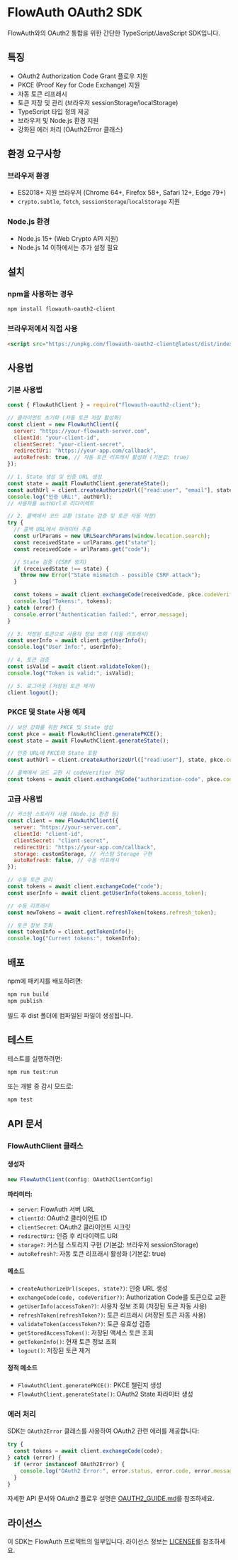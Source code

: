 # FlowAuth OAuth2 SDK

FlowAuth와의 OAuth2 통합을 위한 간단한 TypeScript/JavaScript SDK입니다.

## 특징

- OAuth2 Authorization Code Grant 플로우 지원
- PKCE (Proof Key for Code Exchange) 지원
- 자동 토큰 리프래시
- 토큰 저장 및 관리 (브라우저 sessionStorage/localStorage)
- TypeScript 타입 정의 제공
- 브라우저 및 Node.js 환경 지원
- 강화된 에러 처리 (OAuth2Error 클래스)

## 환경 요구사항

### 브라우저 환경

- ES2018+ 지원 브라우저 (Chrome 64+, Firefox 58+, Safari 12+, Edge 79+)
- `crypto.subtle`, `fetch`, `sessionStorage`/`localStorage` 지원

### Node.js 환경

- Node.js 15+ (Web Crypto API 지원)
- Node.js 14 이하에서는 추가 설정 필요

## 설치

### npm을 사용하는 경우

```bash
npm install flowauth-oauth2-client
```

### 브라우저에서 직접 사용

```html
<script src="https://unpkg.com/flowauth-oauth2-client@latest/dist/index.js"></script>
```

## 사용법

### 기본 사용법

```javascript
const { FlowAuthClient } = require("flowauth-oauth2-client");

// 클라이언트 초기화 (자동 토큰 저장 활성화)
const client = new FlowAuthClient({
  server: "https://your-flowauth-server.com",
  clientId: "your-client-id",
  clientSecret: "your-client-secret",
  redirectUri: "https://your-app.com/callback",
  autoRefresh: true, // 자동 토큰 리프래시 활성화 (기본값: true)
});

// 1. State 생성 및 인증 URL 생성
const state = await FlowAuthClient.generateState();
const authUrl = client.createAuthorizeUrl(["read:user", "email"], state);
console.log("인증 URL:", authUrl);
// 사용자를 authUrl로 리다이렉트

// 2. 콜백에서 코드 교환 (State 검증 및 토큰 자동 저장)
try {
  // 콜백 URL에서 파라미터 추출
  const urlParams = new URLSearchParams(window.location.search);
  const receivedState = urlParams.get("state");
  const receivedCode = urlParams.get("code");

  // State 검증 (CSRF 방지)
  if (receivedState !== state) {
    throw new Error("State mismatch - possible CSRF attack");
  }

  const tokens = await client.exchangeCode(receivedCode, pkce.codeVerifier);
  console.log("Tokens:", tokens);
} catch (error) {
  console.error("Authentication failed:", error.message);
}

// 3. 저장된 토큰으로 사용자 정보 조회 (자동 리프래시)
const userInfo = await client.getUserInfo();
console.log("User Info:", userInfo);

// 4. 토큰 검증
const isValid = await client.validateToken();
console.log("Token is valid:", isValid);

// 5. 로그아웃 (저장된 토큰 제거)
client.logout();
```

### PKCE 및 State 사용 예제

```javascript
// 보안 강화를 위한 PKCE 및 State 생성
const pkce = await FlowAuthClient.generatePKCE();
const state = await FlowAuthClient.generateState();

// 인증 URL에 PKCE와 State 포함
const authUrl = client.createAuthorizeUrl(["read:user"], state, pkce.codeChallenge);

// 콜백에서 코드 교환 시 codeVerifier 전달
const tokens = await client.exchangeCode("authorization-code", pkce.codeVerifier);
```

### 고급 사용법

```javascript
// 커스텀 스토리지 사용 (Node.js 환경 등)
const client = new FlowAuthClient({
  server: "https://your-server.com",
  clientId: "client-id",
  clientSecret: "client-secret",
  redirectUri: "https://your-app.com/callback",
  storage: customStorage, // 커스텀 Storage 구현
  autoRefresh: false, // 수동 리프래시
});

// 수동 토큰 관리
const tokens = await client.exchangeCode("code");
const userInfo = await client.getUserInfo(tokens.access_token);

// 수동 리프래시
const newTokens = await client.refreshToken(tokens.refresh_token);

// 토큰 정보 조회
const tokenInfo = client.getTokenInfo();
console.log("Current tokens:", tokenInfo);
```

## 배포

npm에 패키지를 배포하려면:

```bash
npm run build
npm publish
```

빌드 후 dist 폴더에 컴파일된 파일이 생성됩니다.

## 테스트

테스트를 실행하려면:

```bash
npm run test:run
```

또는 개발 중 감시 모드로:

```bash
npm test
```

## API 문서

### FlowAuthClient 클래스

#### 생성자

```typescript
new FlowAuthClient(config: OAuth2ClientConfig)
```

**파라미터:**

- `server`: FlowAuth 서버 URL
- `clientId`: OAuth2 클라이언트 ID
- `clientSecret`: OAuth2 클라이언트 시크릿
- `redirectUri`: 인증 후 리다이렉트 URI
- `storage?`: 커스텀 스토리지 구현 (기본값: 브라우저 sessionStorage)
- `autoRefresh?`: 자동 토큰 리프래시 활성화 (기본값: true)

#### 메소드

- `createAuthorizeUrl(scopes, state?)`: 인증 URL 생성
- `exchangeCode(code, codeVerifier?)`: Authorization Code를 토큰으로 교환
- `getUserInfo(accessToken?)`: 사용자 정보 조회 (저장된 토큰 자동 사용)
- `refreshToken(refreshToken?)`: 토큰 리프래시 (저장된 토큰 자동 사용)
- `validateToken(accessToken?)`: 토큰 유효성 검증
- `getStoredAccessToken()`: 저장된 액세스 토큰 조회
- `getTokenInfo()`: 현재 토큰 정보 조회
- `logout()`: 저장된 토큰 제거

#### 정적 메소드

- `FlowAuthClient.generatePKCE()`: PKCE 챌린지 생성
- `FlowAuthClient.generateState()`: OAuth2 State 파라미터 생성

### 에러 처리

SDK는 `OAuth2Error` 클래스를 사용하여 OAuth2 관련 에러를 제공합니다:

```javascript
try {
  const tokens = await client.exchangeCode(code);
} catch (error) {
  if (error instanceof OAuth2Error) {
    console.log("OAuth2 Error:", error.status, error.code, error.message);
  }
}
```

자세한 API 문서와 OAuth2 플로우 설명은 [OAUTH2_GUIDE.md](../OAUTH2_GUIDE.md)를 참조하세요.

## 라이선스

이 SDK는 FlowAuth 프로젝트의 일부입니다. 라이선스 정보는 [LICENSE](../LICENSE)를 참조하세요.
